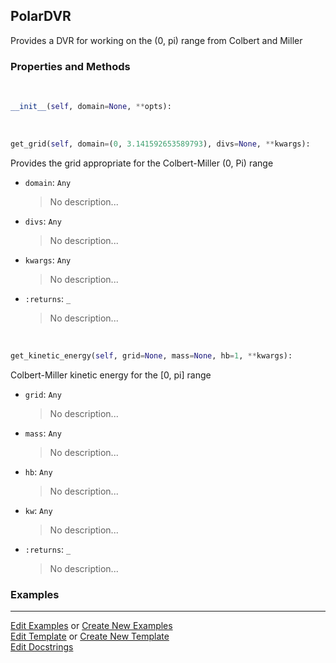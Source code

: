 ## <a id="Psience.DVR.ColbertMiller.PolarDVR">PolarDVR</a>
Provides a DVR for working on the (0, pi) range from Colbert and Miller

### Properties and Methods
<a id="Psience.DVR.ColbertMiller.PolarDVR.__init__" class="docs-object-method">&nbsp;</a>
```python
__init__(self, domain=None, **opts): 
```

<a id="Psience.DVR.ColbertMiller.PolarDVR.get_grid" class="docs-object-method">&nbsp;</a>
```python
get_grid(self, domain=(0, 3.141592653589793), divs=None, **kwargs): 
```
Provides the grid appropriate for the Colbert-Miller (0, Pi) range
- `domain`: `Any`
    >No description...
- `divs`: `Any`
    >No description...
- `kwargs`: `Any`
    >No description...
- `:returns`: `_`
    >No description...

<a id="Psience.DVR.ColbertMiller.PolarDVR.get_kinetic_energy" class="docs-object-method">&nbsp;</a>
```python
get_kinetic_energy(self, grid=None, mass=None, hb=1, **kwargs): 
```
Colbert-Miller kinetic energy for the [0, pi] range
- `grid`: `Any`
    >No description...
- `mass`: `Any`
    >No description...
- `hb`: `Any`
    >No description...
- `kw`: `Any`
    >No description...
- `:returns`: `_`
    >No description...

### Examples


___

[Edit Examples](https://github.com/McCoyGroup/Psience/edit/edit/ci/examples/ci/docs/Psience/DVR/ColbertMiller/PolarDVR.md) or 
[Create New Examples](https://github.com/McCoyGroup/Psience/new/edit/?filename=ci/examples/ci/docs/Psience/DVR/ColbertMiller/PolarDVR.md) <br/>
[Edit Template](https://github.com/McCoyGroup/Psience/edit/edit/ci/docs/ci/docs/Psience/DVR/ColbertMiller/PolarDVR.md) or 
[Create New Template](https://github.com/McCoyGroup/Psience/new/edit/?filename=ci/docs/templates/ci/docs/Psience/DVR/ColbertMiller/PolarDVR.md) <br/>
[Edit Docstrings](https://github.com/McCoyGroup/Psience/edit/edit/Psience/DVR/ColbertMiller.py?message=Update%20Docs)